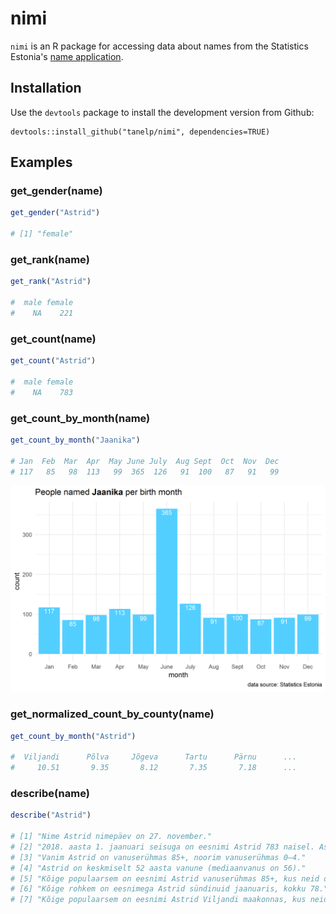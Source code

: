 # nimi

`nimi` is an R package for accessing data about names from the Statistics Estonia's [name application](https://www.stat.ee/public/apps/nimed/).

## Installation

Use the `devtools` package to install the development version from Github:

```
devtools::install_github("tanelp/nimi", dependencies=TRUE)
```

## Examples

### get_gender(name)

```R
get_gender("Astrid")

# [1] "female"
```

### get_rank(name)

```R
get_rank("Astrid")

#  male female 
#    NA    221
```

### get_count(name)

```R
get_count("Astrid")

#  male female 
#    NA    783
```

### get_count_by_month(name)

```R
get_count_by_month("Jaanika")

# Jan  Feb  Mar  Apr  May June July  Aug Sept  Oct  Nov  Dec 
# 117   85   98  113   99  365  126   91  100   87   91   99
```

![](figures/jaanika.png)

### get_normalized_count_by_county(name)

```R
get_count_by_month("Astrid")

#  Viljandi      Põlva     Jõgeva      Tartu      Pärnu      ...
#     10.51       9.35       8.12       7.35       7.18      ...
```


### describe(name)

```R
describe("Astrid")

# [1] "Nime Astrid nimepäev on 27. november."                      
# [2] "2018. aasta 1. jaanuari seisuga on eesnimi Astrid 783 naisel. Astrid on populaarsuselt 221. naisenimi."
# [3] "Vanim Astrid on vanuserühmas 85+, noorim vanuserühmas 0–4."                   
# [4] "Astrid on keskmiselt 52 aasta vanune (mediaanvanus on 56)."
# [5] "Kõige populaarsem on eesnimi Astrid vanuserühmas 85+, kus neid on 10 000 elaniku kohta 18,32."
# [6] "Kõige rohkem on eesnimega Astrid sündinuid jaanuaris, kokku 78."  
# [7] "Kõige populaarsem on eesnimi Astrid Viljandi maakonnas, kus neid on maakonna 10 000 elaniku kohta 10,51."
```
